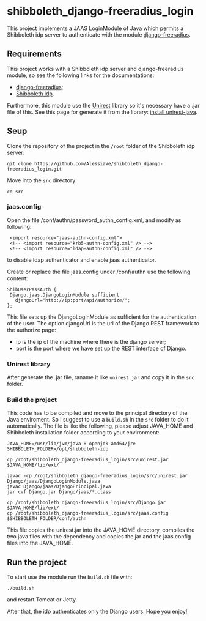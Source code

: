 # shibboleth_django-freeradius_login

This project implements a JAAS LoginModule of Java which permits a Shibboleth idp server to authenticate with the module 
[django-freeradius](https://github.com/openwisp/django-freeradius).



## Requirements

This project works with a Shibboleth idp server and django-freeradius module, so see the following links for the documentations:
* [django-freeradius](http://django-freeradius.readthedocs.io/en/latest/index.html);
* [Shibboleth idp](https://wiki.shibboleth.net/confluence/display/IDP30/Installation).

Furthermore, this module use the [Unirest](http://unirest.io/java.html) library so it's necessary have a .jar file of this.
See this page for generate it from the library:
[install unirest-java](https://konghq.com/blog/installing-unirest-java-with-the-maven-assembly-plugin/).



## Seup

Clone the repository of the project in the `/root` folder of the Shibboleth idp server:

```
git clone https://github.com/AlessiaVe/shibboleth_django-freeradius_login.git
```

Move into the `src` directory:
```
cd src
```
### jaas.config
Open the file /conf/authn/password_authn_config.xml, and modify as following:

```
 <import resource="jaas-authn-config.xml">
 <!-- <import resource="krb5-authn-config.xml" /> -->
 <!-- <import resource="ldap-authn-config.xml" /> -->
```
to disable ldap authenticator and enable jaas authenticator.

Create or replace the file jaas.config under /conf/authn use the following content:

```
ShibUserPassAuth {
 Django.jaas.DjangoLoginModule sufficient
   djangoUrl="http://ip:port/api/authorize/";
};

```
This file sets up the DjangoLoginModule as sufficient for the authentication of the user. 
The option djangoUrl is the url of the Django REST framework to the authorize page:
* ip is the ip of the machine where there is the django server;
* port is the port where we have set up the REST interface of Django.

### Unirest library

After generate the .jar file, raname it like `unirest.jar` and copy it in the `src` folder.


### Build the project

This code has to be compiled and move to the principal directory of the Java enviroment. 
So I suggest to use a `build.sh` in the `src` folder to do it automatically. 
The file is like the following, please adjust JAVA_HOME and Shibboleth installation folder according to your environment:

```
JAVA_HOME=/usr/lib/jvm/java-8-openjdk-amd64/jre
SHIBBOLETH_FOLDER=/opt/shibboleth-idp

cp /root/shibboleth_django-freeradius_login/src/unirest.jar              $JAVA_HOME/lib/ext/

javac -cp /root/shibboleth_django-freeradius_login/src/unirest.jar Django/jaas/DjangoLoginModule.java
javac Django/jaas/DjangoPrincipal.java
jar cvf Django.jar Django/jaas/*.class

cp /root/shibboleth_django-freeradius_login/src/Django.jar               $JAVA_HOME/lib/ext/
cp /root/shibboleth_django-freeradius_login/src/jaas.config              $SHIBBOLETH_FOLDER/conf/authn
```

This file copies the unirest.jar into the JAVA_HOME directory, compiles the two java files with the dependency and 
copies the jar and the jaas.config files into the JAVA_HOME.


## Run the project

To start use the module run the `build.sh` file with:
```
./build.sh
```
and restart Tomcat or Jetty.

After that, the idp authenticates only the Django users.
Hope you enjoy!
